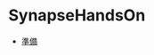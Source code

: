 # SynapseHandsOn

- [準備](https://github.com/gho9o9/SynapseHandsOn/blob/main/1.%20%E3%83%8F%E3%83%B3%E3%82%BA%E3%82%AA%E3%83%B3%EF%BC%9A%E6%BA%96%E5%82%99.md)
